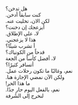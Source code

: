 ‫هل تدخن؟
<br>
‫كنت سابقاً أدخن.‬
<br>
‫لكن الان، تخليت عنه.‬
<br>
‫أيزعجك إن دخنت؟‬
<br>
‫لا، على الإطلاق.‬
<br>
‫هذا لا يزعجني.‬
<br>
‫أ تشرب شيئًا؟‬
<br>
‫
قدحاً من الكونياك؟
‫<br>
لا، أفضل كأساً من الجعة
<br>
‫أتسافر كثيرًا؟‬
<br>
‫نعم، وغالبًا ما تكون رحلات عمل.‬
<br>
‫ولكن الآن نمضي الإجازة هنا.‬
<br>
‫ما هذا الحر!‬
<br>
‫نعم، بالفعل اليوم حار جدًا.‬
<br>
‫لنخرج إلى الشُرفة
